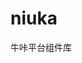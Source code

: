 # niuka

牛咔平台组件库
<test></test>

<niuka-steps :active="active" :steps="steps"></niuka-steps>

<script>
export default {
  data() {
    return {
      active: 0,
      steps: [
        { title: '设置基本信息' },
        { title: '设置直播功能' },
        { title: '设置直播详情' },
      ],
    };
  },
  created() {
    setTimeout(() => {
      this.active++;
    }, 1000);
  },
};
</script>

